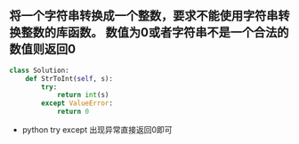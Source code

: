 ## 将一个字符串转换成一个整数，要求不能使用字符串转换整数的库函数。 数值为0或者字符串不是一个合法的数值则返回0

```python
class Solution:
    def StrToInt(self, s):
        try:
            return int(s)
        except ValueError:
            return 0
```

- python try except 出现异常直接返回0即可

